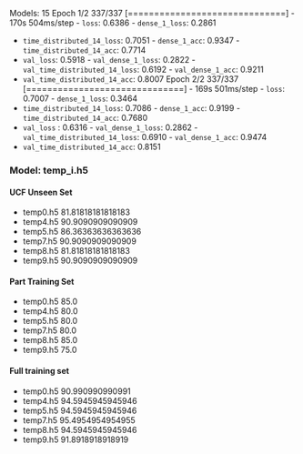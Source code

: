 Models:
15
Epoch 1/2
337/337 [==============================] - 170s 504ms/step - `loss`: 0.6386 - `dense_1_loss`: 0.2861
- `time_distributed_14_loss`: 0.7051 - `dense_1_acc`: 0.9347 - `time_distributed_14_acc`: 0.7714
- `val_loss`: 0.5918 - `val_dense_1_loss`: 0.2822 - `val_time_distributed_14_loss`: 0.6192 - `val_dense_1_acc`: 0.9211
- `val_time_distributed_14_acc`: 0.8007
Epoch 2/2
337/337 [==============================] - 169s 501ms/step - `loss`: 0.7007 - `dense_1_loss`: 0.3464
- `time_distributed_14_loss`: 0.7086 - `dense_1_acc`: 0.9199 - `time_distributed_14_acc`: 0.7680
- `val_loss` : 0.6316 - `val_dense_1_loss`: 0.2862 - `val_time_distributed_14_loss`: 0.6910 - `val_dense_1_acc`: 0.9474
- `val_time_distributed_14_acc`: 0.8151



### Model: temp_i.h5
#### UCF Unseen Set
- temp0.h5 81.81818181818183
- temp4.h5 90.9090909090909
- temp5.h5 86.36363636363636
- temp7.h5 90.9090909090909
- temp8.h5 81.81818181818183
- temp9.h5 90.9090909090909

#### Part Training Set
- temp0.h5 85.0
- temp4.h5 80.0
- temp5.h5 80.0
- temp7.h5 80.0
- temp8.h5 85.0
- temp9.h5 75.0

#### Full training set
- temp0.h5 90.990990990991
- temp4.h5 94.5945945945946
- temp5.h5 94.5945945945946
- temp7.h5 95.4954954954955
- temp8.h5 94.5945945945946
- temp9.h5 91.8918918918919
